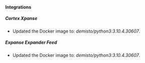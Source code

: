 #### Integrations
##### Cortex Xpanse
- Updated the Docker image to: *demisto/python3:3.10.4.30607*.
##### Expanse Expander Feed
- Updated the Docker image to: *demisto/python3:3.10.4.30607*.
